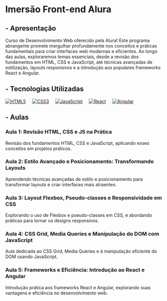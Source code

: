 # Imersão Front-end Alura

## - Apresentação

Curso de Desenvolvimento Web oferecido pela Alura! Este programa abrangente promete mergulhar profundamente nos conceitos e práticas fundamentais para criar interfaces web modernas e eficientes.
Ao longo das aulas, exploraremos temas essenciais, desde a revisão dos fundamentos em HTML, CSS e JavaScript, até técnicas avançadas de estilização, layouts responsivos e a introdução aos populares frameworks React e Angular.

## - Tecnologias Utilizadas

[![HTML5](https://img.shields.io/badge/HTML5-E34F26?style=for-the-badge&logo=html5&logoColor=white)](https://developer.mozilla.org/en-US/docs/Web/Guide/HTML/HTML5) &nbsp; &nbsp;
[![CSS3](https://img.shields.io/badge/CSS3-1572B6?style=for-the-badge&logo=css3&logoColor=white)](https://www.w3.org/Style/CSS/) &nbsp; &nbsp;
[![JavaScript](https://img.shields.io/badge/JavaScript-F7DF1E?style=for-the-badge&logo=javascript&logoColor=black)](https://developer.mozilla.org/en-US/docs/Web/JavaScript) &nbsp; &nbsp;
[![React](https://img.shields.io/badge/React-61DAFB?style=for-the-badge&logo=react&logoColor=white)](https://reactjs.org/) &nbsp; &nbsp;
[![Angular](https://img.shields.io/badge/Angular-DD0031?style=for-the-badge&logo=angular&logoColor=white)](https://angular.io/)


## - Aulas

### Aula 1: Revisão HTML, CSS e JS na Prática

Revisão dos fundamentos HTML, CSS e JavaScript, aplicando esses conceitos em projetos práticos.

### Aula 2: Estilo Avançado e Posicionamento: Transformando Layouts

Aprendendo técnicas avançadas de estilo e posicionamento para transformar layouts e criar interfaces mais atraentes.

### Aula 3: Layout Flexbox, Pseudo-classes e Responsividade em CSS

Explorando o uso de Flexbox e pseudo-classes em CSS, e abordando práticas para tornar os designs responsivos.

### Aula 4: CSS Grid, Media Queries e Manipulação do DOM com JavaScript

Aula dedicada ao CSS Grid, Media Queries e à manipulação eficiente do DOM usando JavaScript.

### Aula 5: Frameworks e Eficiência: Introdução ao React e Angular

Introdução prática aos frameworks React e Angular, explorando suas vantagens e eficiência no desenvolvimento web.